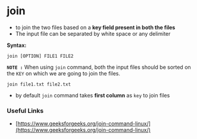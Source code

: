 # join

* to join the two files based on a **key field present in both the files**
* The input file can be separated by white space or any delimiter

**Syntax:**

```text
join [OPTION] FILE1 FILE2
```

**`NOTE :`** When using `join` command, both the input files should be sorted on the `KEY` on which we are going to join the files.

```text
join file1.txt file2.txt
```

* by default `join` command takes **first column** as `key` to join files

### Useful Links

* [https://www.geeksforgeeks.org/join-command-linux/](https://www.geeksforgeeks.org/join-command-linux/)

